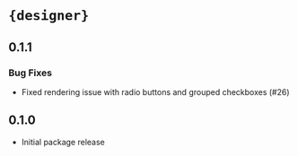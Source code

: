 # `{designer}`

## 0.1.1

### Bug Fixes 

* Fixed rendering issue with radio buttons and grouped checkboxes (#26)

## 0.1.0

* Initial package release
